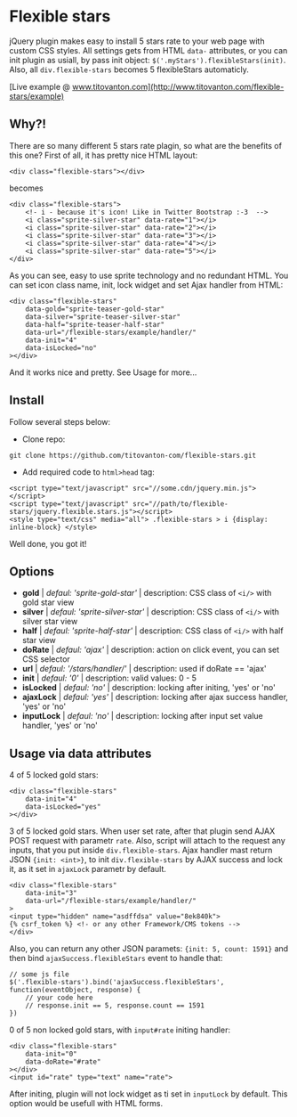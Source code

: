 # Flexible stars
jQuery plugin makes easy to install 5 stars rate to your web page with custom CSS styles.
All settings gets from HTML `data-` attributes, or you can init plugin as usiall, by pass init
object: `$('.myStars').flexibleStars(init)`. Also, all `div.flexible-stars` becomes 5 flexibleStars automaticly.

[Live example @ www.titovanton.com](http://www.titovanton.com/flexible-stars/example)

## Why?!
There are so many different 5 stars rate plagin, so what are the benefits of this one? First of all,
it has pretty nice HTML layout:
```
<div class="flexible-stars"></div>
```
becomes
```
<div class="flexible-stars">
    <!- i - because it's icon! Like in Twitter Bootstrap :-3  -->
    <i class="sprite-silver-star" data-rate="1"></i>
    <i class="sprite-silver-star" data-rate="2"></i>
    <i class="sprite-silver-star" data-rate="3"></i>
    <i class="sprite-silver-star" data-rate="4"></i>
    <i class="sprite-silver-star" data-rate="5"></i>
</div>
```
As you can see, easy to use sprite technology and no redundant HTML.
You can set icon class name, init, lock widget and set Ajax handler from HTML:
```
<div class="flexible-stars"
    data-gold="sprite-teaser-gold-star"
    data-silver="sprite-teaser-silver-star"
    data-half="sprite-teaser-half-star"
    data-url="/flexible-stars/example/handler/"
    data-init="4"
    data-isLocked="no"
></div>
```
And it works nice and pretty. See Usage for more...

## Install
Follow several steps below: 

- Clone repo:

`git clone https://github.com/titovanton-com/flexible-stars.git`
    
- Add required code to `html>head` tag:

```
<script type="text/javascript" src="//some.cdn/jquery.min.js"></script>
<script type="text/javascript" src="//path/to/flexible-stars/jquery.flexible.stars.js"></script>
<style type="text/css" media="all"> .flexible-stars > i {display: inline-block} </style>
```

Well done, you got it!

## Options
- **gold**      | *defaul: 'sprite-gold-star'*   | description: CSS class of `<i/>` with gold star view
- **silver**    | *defaul: 'sprite-silver-star'* | description: CSS class of `<i/>` with silver star view
- **half**      | *defaul: 'sprite-half-star'*   | description: CSS class of `<i/>` with half star view
- **doRate**    | *defaul: 'ajax'*               | description: action on click event, you can set CSS selector
- **url**       | *defaul: '/stars/handler/'*    | description: used if doRate == 'ajax'
- **init**      | *defaul: '0'*                  | description: valid values: 0 - 5
- **isLocked**  | *defaul: 'no'*                 | description: locking after initing, 'yes' or 'no'
- **ajaxLock**  | *defaul: 'yes'*                | description: locking after ajax success handler, 'yes' or 'no'
- **inputLock** | *defaul: 'no'*                 | description: locking after input set value handler, 'yes' or 'no'

## Usage via data attributes
4 of 5 locked gold stars:
```
<div class="flexible-stars"
    data-init="4"
    data-isLocked="yes"
></div>
```
3 of 5 locked gold stars. When user set rate, after that plugin send AJAX POST request with parametr `rate`.
Also, script will attach to the request any inputs, that you put inside `div.flexible-stars`. Ajax handler
mast return JSON `{init: <int>}`, to init `div.flexible-stars` by AJAX success and lock it, as it set in
`ajaxLock` parametr by default. 
```
<div class="flexible-stars"
    data-init="3"
    data-url="/flexible-stars/example/handler/"
>
<input type="hidden" name="asdffdsa" value="8ek840k">
{% csrf_token %} <!- or any other Framework/CMS tokens -->
</div>
```
Also, you can return any other JSON paramets: `{init: 5, count: 1591}` and then 
bind `ajaxSuccess.flexibleStars` event to handle that:
```
// some js file
$('.flexible-stars').bind('ajaxSuccess.flexibleStars', function(eventObject, response) {
    // your code here
    // response.init == 5, response.count == 1591
})
```
0 of 5 non locked gold stars, with `input#rate` initing handler:
```
<div class="flexible-stars"
    data-init="0"
    data-doRate="#rate"
></div>
<input id="rate" type="text" name="rate">
```
After initing, plugin will not lock widget as ti set in `inputLock` by default.
This option would be usefull with HTML forms.
